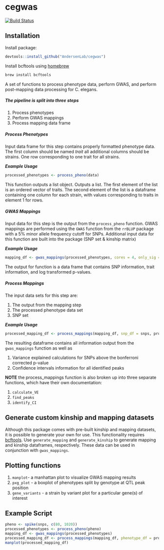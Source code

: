 # cegwas

[![Build Status](https://travis-ci.org/AndersenLab/cegwas.svg?branch=master)](https://travis-ci.org/AndersenLab/cegwas)

## Installation

Install package:

```r
devtools::install_github("AndersenLab/cegwas")
```

Install bcftools using [homebrew](http://brew.sh/)

```bash
brew install bcftools
```

A set of functions to process phenotype data, perform GWAS, and perform post-mapping data processing for C. elegans.

##### The pipeline is split into three steps
1. Process phenotypes
2. Perform GWAS mappings
3. Process mapping data frame

##### Process Phenotypes
Input data frame for this step contains properly formatted phenotype data. The first column should be named *trait* all additional columns should be strains. One row corresponding to one trait for all strains.

_**Example Usage**_

```r
processed_phenotypes <- process_pheno(data)
``` 

This function outputs a list object. Outputs a list. The first element of the list is an ordered vector of traits. The second element of the list is a dataframe containing one column for each strain, with values corresponding to traits in element 1 for rows.

##### GWAS Mappings
Input data for this step is the output from the `process_pheno` function. GWAS mappings are performed using the `GWAS` function from the `rrBLUP` package with a 5% minor allele frequency cutoff for SNPs. Additional input data for this function are built into the package (SNP set & kinship matrix)

_**Example Usage**_

```r
mapping_df <- gwas_mappings(processed_phenotypes, cores = 4, only_sig = TRUE)
``` 

The output for function is a data frame that contains SNP information, trait information, and log transformed p-values.

##### Process Mappings
The input data sets for this step are:

1. The output from the mapping step
2. The processed phenotype data set
3. SNP set

_**Example Usage**_

```r
processed_mapping_df <- process_mappings(mapping_df, snp_df = snps, processed_phenotypes, CI_size = 50, snp_grouping = 200)
```

The resulting dataframe contains all information output from the `gwas_mappings` function as well as 

1. Variance explained calculations for SNPs above the bonferroni corrected p-value
2. Confidence intervals information for all identified peaks

**NOTE** the process_mappings function is also broken up into three separate functions, which have their own documentation:

1. `calculate_VE`
2. `find_peaks`
3. `identify_CI`

## Generate custom kinship and mapping datasets

Although this package comes with pre-built kinship and mapping datasets, it is possible to generate your own for use. This functionality requires [bcftools](https://samtools.github.io/bcftools/bcftools.html). Use `generate_mapping` and `generate_kinship` to generate mapping and kinship dataframes, respectively. These data can be used in conjunction with `gwas_mappings`.

## Plotting functions

1. `manplot`- a manhattan plot to visualize GWAS mapping results
2. `pxg_plot` - a boxplot of phenotypes split by genotype at QTL peak position
3. `gene_variants` - a strain by variant plot for a particular gene(s) of interest

## Example Script

```r
pheno <- spike(snps, c(80, 1020))
processed_phenotypes <- process_pheno(pheno)
mapping_df <- gwas_mappings(processed_phenotypes)
processed_mapping_df <- process_mappings(mapping_df, phenotype_df = processed_phenotypes, CI_size = 50, snp_grouping = 200)
manplot(processed_mapping_df)
```
